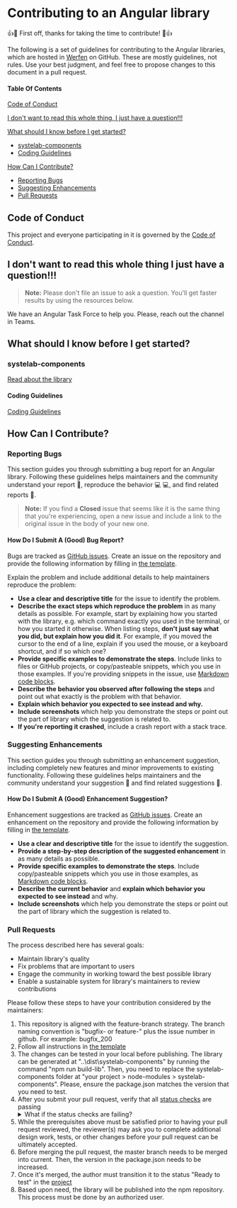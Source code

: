 # Contributing to an Angular library

:+1::tada: First off, thanks for taking the time to contribute! :tada::+1:

The following is a set of guidelines for contributing to the Angular libraries, which are hosted in [Werfen](https://github.com/systelab) on GitHub. These are mostly guidelines, not rules. Use your best judgment, and feel free to propose changes to this document in a pull request.

#### Table Of Contents

[Code of Conduct](#code-of-conduct)

[I don't want to read this whole thing, I just have a question!!!](#i-dont-want-to-read-this-whole-thing-i-just-have-a-question)

[What should I know before I get started?](#what-should-i-know-before-i-get-started)
  * [systelab-components](#systelab-components)
  * [Coding Guidelines](#coding-guidelines)

[How Can I Contribute?](#how-can-i-contribute)
  * [Reporting Bugs](#reporting-bugs)
  * [Suggesting Enhancements](#suggesting-enhancements)
  * [Pull Requests](#pull-requests)

## Code of Conduct

This project and everyone participating in it is governed by the [Code of Conduct](CODE_OF_CONDUCT.md). 

## I don't want to read this whole thing I just have a question!!!

> **Note:** Please don't file an issue to ask a question. You'll get faster results by using the resources below.

We have an Angular Task Force to help you. Please, reach out the channel in Teams.

## What should I know before I get started?

### systelab-components

[Read about the library](README.md)

#### Coding Guidelines

[Coding Guidelines](CODING_GUIDELINES.md)

## How Can I Contribute?

### Reporting Bugs

This section guides you through submitting a bug report for an Angular library. Following these guidelines helps maintainers and the community understand your report :pencil:, reproduce the behavior :computer: :computer:, and find related reports :mag_right:.

> **Note:** If you find a **Closed** issue that seems like it is the same thing that you're experiencing, open a new issue and include a link to the original issue in the body of your new one.

#### How Do I Submit A (Good) Bug Report?

Bugs are tracked as [GitHub issues](https://guides.github.com/features/issues/). Create an issue on the repository and provide the following information by filling in [the template](https://github.com/systelab/systelab-components/blob/master/.github/ISSUE_TEMPLATE/bug_report.md).

Explain the problem and include additional details to help maintainers reproduce the problem:

* **Use a clear and descriptive title** for the issue to identify the problem.
* **Describe the exact steps which reproduce the problem** in as many details as possible. For example, start by explaining how you started with the library, e.g. which command exactly you used in the terminal, or how you started it otherwise. When listing steps, **don't just say what you did, but explain how you did it**. For example, if you moved the cursor to the end of a line, explain if you used the mouse, or a keyboard shortcut, and if so which one?
* **Provide specific examples to demonstrate the steps**. Include links to files or GitHub projects, or copy/pasteable snippets, which you use in those examples. If you're providing snippets in the issue, use [Markdown code blocks](https://help.github.com/articles/markdown-basics/#multiple-lines).
* **Describe the behavior you observed after following the steps** and point out what exactly is the problem with that behavior.
* **Explain which behavior you expected to see instead and why.**
* **Include screenshots** which help you demonstrate the steps or point out the part of library which the suggestion is related to.
* **If you're reporting it crashed**, include a crash report with a stack trace.

### Suggesting Enhancements

This section guides you through submitting an enhancement suggestion, including completely new features and minor improvements to existing functionality. Following these guidelines helps maintainers and the community understand your suggestion :pencil: and find related suggestions :mag_right:.

#### How Do I Submit A (Good) Enhancement Suggestion?

Enhancement suggestions are tracked as [GitHub issues](https://guides.github.com/features/issues/). Create an enhancement on the repository and provide the following information by filling in [the template](https://github.com/systelab/systelab-components/blob/master/.github/ISSUE_TEMPLATE/feature_request.md).

* **Use a clear and descriptive title** for the issue to identify the suggestion.
* **Provide a step-by-step description of the suggested enhancement** in as many details as possible.
* **Provide specific examples to demonstrate the steps**. Include copy/pasteable snippets which you use in those examples, as [Markdown code blocks](https://help.github.com/articles/markdown-basics/#multiple-lines).
* **Describe the current behavior** and **explain which behavior you expected to see instead** and why.
* **Include screenshots** which help you demonstrate the steps or point out the part of library which the suggestion is related to.

### Pull Requests

The process described here has several goals:

- Maintain library's quality
- Fix problems that are important to users
- Engage the community in working toward the best possible library
- Enable a sustainable system for library's maintainers to review contributions

Please follow these steps to have your contribution considered by the maintainers:

1. This repository is aligned with the feature-branch strategy. The branch naming convention is "bugfix- or feature-" plus the issue number in github. For example: bugfix_200
2. Follow all instructions in [the template](PULL_REQUEST_TEMPLATE.md)
3. The changes can be tested in your local before publishing. The library can be generated at "..\dist\systelab-components" by running the command "npm run build-lib". Then, you need to replace the systelab-components folder at "your project > node-modules > systelab-components". Please, ensure the package.json matches the version that you need to test.
4. After you submit your pull request, verify that all [status checks](https://help.github.com/articles/about-status-checks/) are passing <details><summary>What if the status checks are failing?</summary>If a status check is failing, and you believe that the failure is unrelated to your change, please leave a comment on the pull request explaining why you believe the failure is unrelated. A maintainer will re-run the status check for you. If we conclude that the failure was a false positive, then we will open an issue to track that problem with our status check suite.</details>
5. While the prerequisites above must be satisfied prior to having your pull request reviewed, the reviewer(s) may ask you to complete additional design work, tests, or other changes before your pull request can be ultimately accepted.
7. Before merging the pull request, the master branch needs to be merged into current. Then, the version in the package.json needs to be increased.
6. Once it's merged, the author must transition it to the status "Ready to test" in the [project](https://github.com/systelab/systelab-components/projects)
7. Based upon need, the library will be published into the npm repository. This process must be done by an authorized user.
